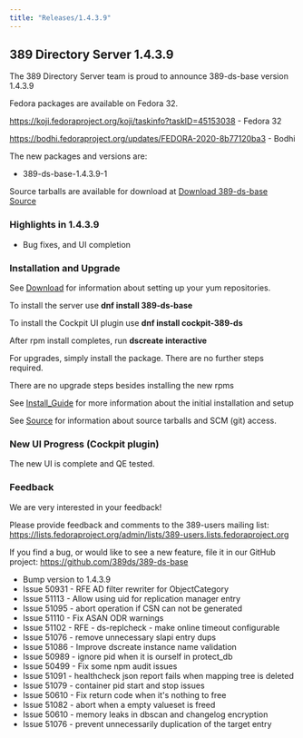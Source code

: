 ```yaml
---
title: "Releases/1.4.3.9"
---
```


389 Directory Server 1.4.3.9
-----------------------------

The 389 Directory Server team is proud to announce 389-ds-base version 1.4.3.9

Fedora packages are available on Fedora 32.

<https://koji.fedoraproject.org/koji/taskinfo?taskID=45153038> - Fedora 32

<https://bodhi.fedoraproject.org/updates/FEDORA-2020-8b77120ba3> - Bodhi


The new packages and versions are:

- 389-ds-base-1.4.3.9-1

Source tarballs are available for download at [Download 389-ds-base Source](https://releases.pagure.org/389-ds-base/389-ds-base-1.4.3.9.tar.bz2)

### Highlights in 1.4.3.9

- Bug fixes, and UI completion

### Installation and Upgrade 

See [Download](../download.html) for information about setting up your yum repositories.

To install the server use **dnf install 389-ds-base**

To install the Cockpit UI plugin use **dnf install cockpit-389-ds**

After rpm install completes, run **dscreate interactive**

For upgrades, simply install the package.  There are no further steps required.

There are no upgrade steps besides installing the new rpms 

See [Install\_Guide](../howto/howto-install-389.html) for more information about the initial installation and setup

See [Source](../development/source.html) for information about source tarballs and SCM (git) access.

### New UI Progress (Cockpit plugin)

The new UI is complete and QE tested.

### Feedback

We are very interested in your feedback!

Please provide feedback and comments to the 389-users mailing list: <https://lists.fedoraproject.org/admin/lists/389-users.lists.fedoraproject.org>

If you find a bug, or would like to see a new feature, file it in our GitHub project: <https://github.com/389ds/389-ds-base>

- Bump version to 1.4.3.9
- Issue 50931 - RFE AD filter rewriter for ObjectCategory
- Issue 51113 - Allow using uid for replication manager entry
- Issue 51095 - abort operation if CSN can not be generated
- Issue 51110 - Fix ASAN ODR warnings
- Issue 51102 - RFE - ds-replcheck - make online timeout configurable
- Issue 51076 - remove unnecessary slapi entry dups
- Issue 51086 - Improve dscreate instance name validation
- Issue 50989 - ignore pid when it is ourself in protect_db
- Issue 50499 - Fix some npm audit issues
- Issue 51091 - healthcheck json report fails when mapping tree is deleted
- Issue 51079 - container pid start and stop issues
- Issue 50610 - Fix return code when it's nothing to free
- Issue 51082 - abort when a empty valueset is freed
- Issue 50610 - memory leaks in dbscan and changelog encryption
- Issue 51076 - prevent unnecessarily duplication of the target entry

